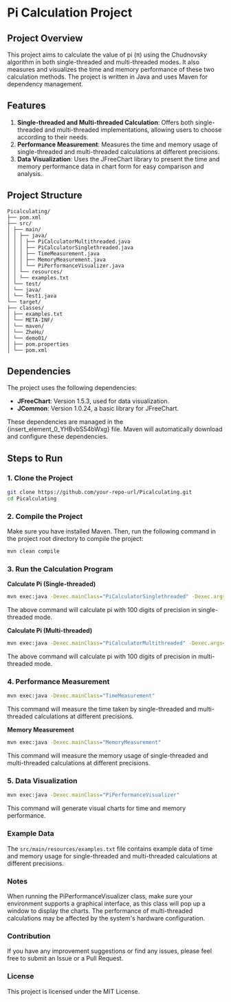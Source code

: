 # Pi Calculation Project

## Project Overview
This project aims to calculate the value of pi (π) using the Chudnovsky algorithm in both single-threaded and multi-threaded modes. It also measures and visualizes the time and memory performance of these two calculation methods. The project is written in Java and uses Maven for dependency management.

## Features
1. **Single-threaded and Multi-threaded Calculation**: Offers both single-threaded and multi-threaded implementations, allowing users to choose according to their needs.
2. **Performance Measurement**: Measures the time and memory usage of single-threaded and multi-threaded calculations at different precisions.
3. **Data Visualization**: Uses the JFreeChart library to present the time and memory performance data in chart form for easy comparison and analysis.

## Project Structure
```
Picalculating/
├── pom.xml
├── src/
│ ├── main/
│ │ ├── java/
│ │ │ ├── PiCalculatorMultithreaded.java
│ │ │ ├── PiCalculatorSinglethreaded.java
│ │ │ ├── TimeMeasurement.java
│ │ │ ├── MemoryMeasurement.java
│ │ │ └── PiPerformanceVisualizer.java
│ │ └── resources/
│ │ └── examples.txt
│ └── test/
│ └── java/
│ └── Test1.java
└── target/
├── classes/
│ ├── examples.txt
│ └── META-INF/
│ └── maven/
│ └── ZheHu/
│ └── demo01/
│ ├── pom.properties
│ └── pom.xml
```

## Dependencies
The project uses the following dependencies:
- **JFreeChart**: Version 1.5.3, used for data visualization.
- **JCommon**: Version 1.0.24, a basic library for JFreeChart.

These dependencies are managed in the {insert\_element\_0\_YHBvbS54bWxg} file. Maven will automatically download and configure these dependencies.

## Steps to Run
### 1. Clone the Project
```bash
git clone https://github.com/your-repo-url/Picalculating.git
cd Picalculating
```

### 2. Compile the Project
Make sure you have installed Maven. Then, run the following command in the project root directory to compile the project:
```bash
mvn clean compile
```

### 3. Run the Calculation Program
**Calculate Pi (Single-threaded)**
```bash
mvn exec:java -Dexec.mainClass="PiCalculatorSinglethreaded" -Dexec.args="100"
```
The above command will calculate pi with 100 digits of precision in single-threaded mode.

**Calculate Pi (Multi-threaded)**
```bash
mvn exec:java -Dexec.mainClass="PiCalculatorMultithreaded" -Dexec.args="100"
```
The above command will calculate pi with 100 digits of precision in multi-threaded mode.

### 4. Performance Measurement
```bash
mvn exec:java -Dexec.mainClass="TimeMeasurement"
```
This command will measure the time taken by single-threaded and multi-threaded calculations at different precisions.

**Memory Measurement**
```bash
mvn exec:java -Dexec.mainClass="MemoryMeasurement"
```
This command will measure the memory usage of single-threaded and multi-threaded calculations at different precisions.

### 5. Data Visualization
```bash
mvn exec:java -Dexec.mainClass="PiPerformanceVisualizer"
```
This command will generate visual charts for time and memory performance.

### Example Data
The `src/main/resources/examples.txt` file contains example data of time and memory usage for single-threaded and multi-threaded calculations at different precisions.

### Notes
When running the PiPerformanceVisualizer class, make sure your environment supports a graphical interface, as this class will pop up a window to display the charts.
The performance of multi-threaded calculations may be affected by the system's hardware configuration.

### Contribution
If you have any improvement suggestions or find any issues, please feel free to submit an Issue or a Pull Request.

### License
This project is licensed under the MIT License.
